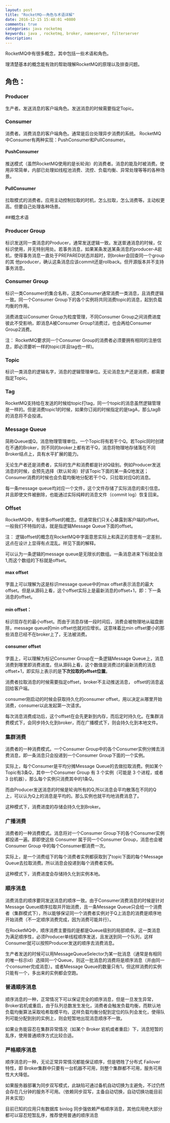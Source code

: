 ```yaml
---
layout: post
title: "RocketMQ——角色与术语详解"
date: 2016-12-15 15:48:01 +0800
comments: true
categories: java rocketmq
keywords: java , rocketmq, broker, nameserver, filterserver
description: 
---
```


RocketMQ中有很多概念，其中包括一些术语和角色。

理清楚基本的概念能有效的帮助理解RocketMQ的原理以及排查问题。

## 角色：

### Producer

生产者。发送消息的客户端角色。发送消息的时候需要指定Topic。

### Consumer
消费者。消费消息的客户端角色。通常是后台处理异步消费的系统。 RocketMQ中Consumer有两种实现：PushConsumer和PullConsumer。

#### PushConsumer
推送模式（虽然RocketMQ使用的是长轮询）的消费者。消息的能及时被消费。使用非常简单，内部已处理如线程池消费、流控、负载均衡、异常处理等等的各种场景。

#### PullConsumer
拉取模式的消费者。应用主动控制拉取的时机，怎么拉取，怎么消费等。主动权更高。但要自己处理各种场景。



##概念术语

### Producer Group

标识发送同一类消息的Producer，通常发送逻辑一致。发送普通消息的时候，仅标识使用，并无特别用处。若事务消息，如果某条发送某条消息的producer-A宕机，使得事务消息一直处于PREPARED状态并超时，则broker会回查同一个group的其 他producer，确认这条消息应该commit还是rollback。但开源版本并不支持事务消息。

### Consumer Group

标识一类Consumer的集合名称，这类Consumer通常消费一类消息，且消费逻辑一致。同一个Consumer Group下的各个实例将共同消费topic的消息，起到负载均衡的作用。

消费进度以Consumer Group为粒度管理，不同Consumer Group之间消费进度彼此不受影响，即消息A被Consumer Group1消费过，也会再给Consumer Group2消费。

注： RocketMQ要求同一个Consumer Group的消费者必须要拥有相同的注册信息，即必须要听一样的topic(并且tag也一样)。

### Topic

标识一类消息的逻辑名字，消息的逻辑管理单位。无论消息生产还是消费，都需要指定Topic。

### Tag

RocketMQ支持给在发送的时候给topic打tag，同一个topic的消息虽然逻辑管理是一样的。但是消费topic1的时候，如果你订阅的时候指定的是tagA，那么tagB的消息将不会投递。

### Message Queue

简称Queue或Q。消息物理管理单位。一个Topic将有若干个Q。若Topic同时创建在不通的Broker，则不同的broker上都有若干Q，消息将物理地存储落在不同Broker结点上，具有水平扩展的能力。

无论生产者还是消费者，实际的生产和消费都是针对Q级别。例如Producer发送消息的时候，会预先选择（默认轮询）好该Topic下面的某一条Q地发送；Consumer消费的时候也会负载均衡地分配若干个Q，只拉取对应Q的消息。

每一条message queue均对应一个文件，这个文件存储了实际消息的索引信息。并且即使文件被删除，也能通过实际纯粹的消息文件（commit log）恢复回来。

### Offset

RocketMQ中，有很多offset的概念。但通常我们只关心暴露到客户端的offset。一般我们不特指的话，就是指逻辑Message Queue下面的offset。

注： 逻辑offset的概念在RocketMQ中字面意思实际上和真正的意思有一定差别，这点在设计上显得有点混乱。祥见下面的解释。

可以认为一条逻辑的message queue是无限长的数组。一条消息进来下标就会涨1,而这个数组的下标就是offset。

#### max offset
 字面上可以理解为这是标识message queue中的max offset表示消息的最大offset。但是从源码上看，这个offset实际上是最新消息的offset+1，即：下一条消息的offset。

#### min offset：
标识现存在的最小offset。而由于消息存储一段时间后，消费会被物理地从磁盘删除，message queue的min offset也就对应增长。这意味着比min offset要小的那些消息已经不在broker上了，无法被消费。

#### consumer offset

字面上，可以理解为标记Consumer Group在一条逻辑Message Queue上，消息消费到哪里即消费进度。但从源码上看，这个数值是消费过的最新消费的消息offset+1，即实际上表示的是**下次拉取的offset位置**。

消费者拉取消息的时候需要指定offset，broker不主动推送消息， offset的消息返回给客户端。

consumer刚启动的时候会获取持久化的consumer offset，用以决定从哪里开始消费，consumer以此发起第一次请求。

每次消息消费成功后，这个offset在会先更新到内存，而后定时持久化。在集群消费模式下，会同步持久化到broker，而在广播模式下，则会持久化到本地文件。



### 集群消费

消费者的一种消费模式。一个Consumer Group中的各个Consumer实例分摊去消费消息，即一条消息只会投递到一个Consumer Group下面的一个实例。

实际上，每个Consumer是平均分摊Message Queue的去做拉取消费。例如某个Topic有3条Q，其中一个Consumer Group 有 3 个实例（可能是 3 个进程，或者 3 台机器），那么每个实例只消费其中的1条Q。

而由Producer发送消息的时候是轮询所有的Q,所以消息会平均散落在不同的Q上，可以认为Q上的消息是平均的。那么实例也就平均地消费消息了。

这种模式下，消费进度的存储会持久化到Broker。


### 广播消费

消费者的一种消费模式。消息将对一个Consumer Group下的各个Consumer实例都投递一遍。即即使这些 Consumer 属于同一个Consumer Group，消息也会被Consumer Group 中的每个Consumer都消费一次。

实际上，是一个消费组下的每个消费者实例都获取到了topic下面的每个Message Queue去拉取消费。所以消息会投递到每个消费者实例。

这种模式下，消费进度会存储持久化到实例本地。


### 顺序消息

消费消息的顺序要同发送消息的顺序一致。由于Consumer消费消息的时候是针对Message Queue顺序拉取并开始消费，且一条Message Queue只会给一个消费者（集群模式下），所以能够保证同一个消费者实例对于Q上消息的消费是顺序地开始消费（不一定顺序消费完成，因为消费可能并行）。

在RocketMQ中，顺序消费主要指的是都是Queue级别的局部顺序。这一类消息为满足顺序性，必须Producer单线程顺序发送，且发送到同一个队列，这样Consumer就可以按照Producer发送的顺序去消费消息。


生产者发送的时候可以用MessageQueueSelector为某一批消息（通常是有相同的唯一标示id）选择同一个Queue，则这一批消息的消费将是顺序消息（并由同一个consumer完成消息）。或者Message Queue的数量只有1，但这样消费的实例只能有一个，多出来的实例都会空跑。

### 普通顺序消息

顺序消息的一种，正常情况下可以保证完全的顺序消息，但是一旦发生异常，Broker宕机或重启，由于队列总数发生发化，消费者会触发负载均衡，而默认地负载均衡算法采取哈希取模平均，这样负载均衡分配到定位的队列会发化，使得队列可能分配到别的实例上，则会短暂地出现消息顺序不一致。

如果业务能容忍在集群异常情况（如某个 Broker 宕机或者重启）下，消息短暂的乱序，使用普通顺序方式比较合适。


### 严格顺序消息

顺序消息的一种，无论正常异常情况都能保证顺序，但是牺牲了分布式 Failover 特性，即 Broker集群中只要有一台机器不可用，则整个集群都不可用，服务可用性大大降低。

如果服务器部署为同步双写模式，此缺陷可通过备机自动切换为主避免，不过仍然会存在几分钟的服务不可用。（依赖同步双写，主备自动切换，自动切换功能目前并未实现）

目前已知的应用只有数据库 binlog 同步强依赖严格顺序消息，其他应用绝大部分都可以容忍短暂乱序，推荐使用普通的顺序消息